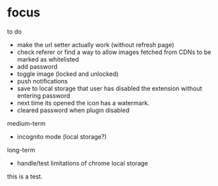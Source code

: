 # focus
to do 
- make the url setter actually work (without refresh page)
- check referer or find a way to allow images fetched from CDNs to be marked as whitelisted 
- add password
- toggle image (locked and unlocked)
- push notifications 
- save to local storage that user has disabled the extension without entering password
- next time its opened the icon has a watermark.
- cleared password when plugin disabled

medium-term
- incognito mode (local storage?)


long-term 
- handle/test limitations of chrome local storage 

this is a test. 
